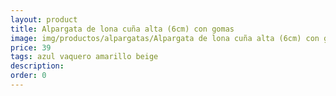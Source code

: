 ```yaml
---
layout: product
title: Alpargata de lona cuña alta (6cm) con gomas 
image: img/productos/alpargatas/Alpargata de lona cuña alta (6cm) con gomas =39 =azul vaquero amarillo beige.webp
price: 39 
tags: azul vaquero amarillo beige
description: 
order: 0
---
```

